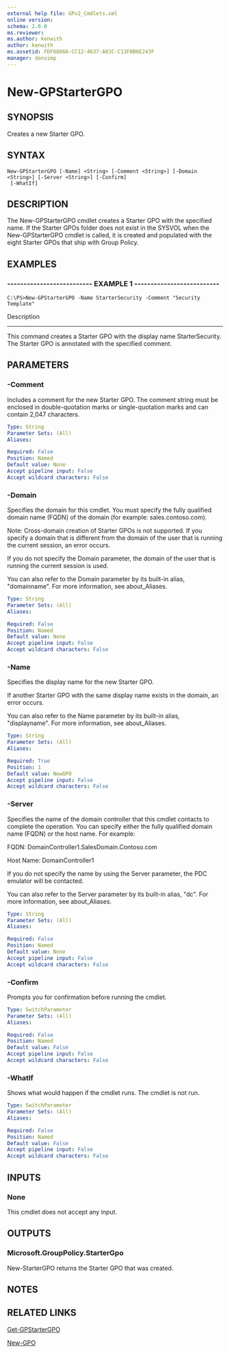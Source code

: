 ```yaml
---
external help file: GPv2_Cmdlets.xml
online version: 
schema: 2.0.0
ms.reviewer:
ms.author: kenwith
author: kenwith
ms.assetid: FDF68866-CC12-4637-A83C-C13F8B6E243F
manager: dansimp
---
```


# New-GPStarterGPO

## SYNOPSIS
Creates a new Starter GPO.

## SYNTAX

```
New-GPStarterGPO [-Name] <String> [-Comment <String>] [-Domain <String>] [-Server <String>] [-Confirm]
 [-WhatIf]
```

## DESCRIPTION
The New-GPStarterGPO cmdlet creates a Starter GPO with the specified name.
If the Starter GPOs folder does not exist in the SYSVOL when the New-GPStarterGPO cmdlet is called, it is created and populated with the eight Starter GPOs that ship with Group Policy.

## EXAMPLES

### -------------------------- EXAMPLE 1 --------------------------
```
C:\PS>New-GPStarterGPO -Name StarterSecurity -Comment "Security Template"
```

Description

-----------

This command creates a Starter GPO with the display name StarterSecurity.
The Starter GPO is annotated with the specified comment.

## PARAMETERS

### -Comment
Includes a comment for the new Starter GPO.
The comment string must be enclosed in double-quotation marks or single-quotation marks and can contain 2,047 characters.

```yaml
Type: String
Parameter Sets: (All)
Aliases: 

Required: False
Position: Named
Default value: None
Accept pipeline input: False
Accept wildcard characters: False
```

### -Domain
Specifies the domain for this cmdlet.
You must specify the fully qualified domain name (FQDN) of the domain (for example: sales.contoso.com).

Note: Cross-domain creation of Starter GPOs is not supported.
If you specify a domain that is different from the domain of the user that is running the current session, an error occurs.

If you do not specify the Domain parameter, the domain of the user that is running the current session is used.

You can also refer to the Domain parameter by its built-in alias, "domainname".
For more information, see about_Aliases.

```yaml
Type: String
Parameter Sets: (All)
Aliases: 

Required: False
Position: Named
Default value: None
Accept pipeline input: False
Accept wildcard characters: False
```

### -Name
Specifies the display name for the new Starter GPO.

If another Starter GPO with the same display name exists in the domain, an error occurs.

You can also refer to the Name parameter by its built-in alias, "displayname".
For more information, see about_Aliases.

```yaml
Type: String
Parameter Sets: (All)
Aliases: 

Required: True
Position: 1
Default value: NewGPO
Accept pipeline input: False
Accept wildcard characters: False
```

### -Server
Specifies the name of the domain controller that this cmdlet contacts to complete the operation.
You can specify either the fully qualified domain name (FQDN) or the host name.
For example:

FQDN: DomainController1.SalesDomain.Contoso.com

Host Name: DomainController1

If you do not specify the name by using the Server parameter, the PDC emulator will be contacted.

You can also refer to the Server parameter by its built-in alias, "dc".
For more information, see about_Aliases.

```yaml
Type: String
Parameter Sets: (All)
Aliases: 

Required: False
Position: Named
Default value: None
Accept pipeline input: False
Accept wildcard characters: False
```

### -Confirm
Prompts you for confirmation before running the cmdlet.

```yaml
Type: SwitchParameter
Parameter Sets: (All)
Aliases: 

Required: False
Position: Named
Default value: False
Accept pipeline input: False
Accept wildcard characters: False
```

### -WhatIf
Shows what would happen if the cmdlet runs.
The cmdlet is not run.

```yaml
Type: SwitchParameter
Parameter Sets: (All)
Aliases: 

Required: False
Position: Named
Default value: False
Accept pipeline input: False
Accept wildcard characters: False
```

## INPUTS

### None
This cmdlet does not accept any input.

## OUTPUTS

### Microsoft.GroupPolicy.StarterGpo
New-StarterGPO returns the Starter GPO that was created.

## NOTES

## RELATED LINKS

[Get-GPStarterGPO](./Get-GPStarterGPO.md)

[New-GPO](./New-GPO.md)

